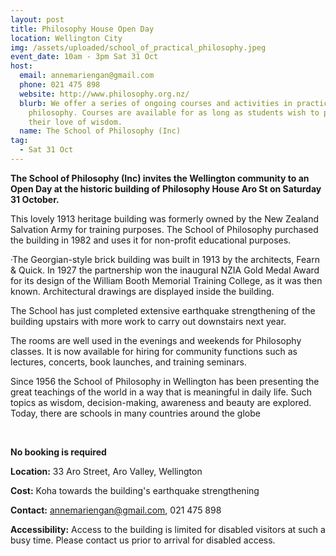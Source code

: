 ```yaml
---
layout: post
title: Philosophy House Open Day
location: Wellington City
img: /assets/uploaded/school_of_practical_philosophy.jpeg
event_date: 10am - 3pm Sat 31 Oct
host:
  email: annemariengan@gmail.com
  phone: 021 475 898
  website: http://www.philosophy.org.nz/
  blurb: We offer a series of ongoing courses and activities in practical
    philosophy. Courses are available for as long as students wish to pursue
    their love of wisdom.
  name: The School of Philosophy (Inc)
tag:
  - Sat 31 Oct
---
```

**The School of Philosophy (Inc) invites the Wellington community to an Open Day at the historic building of Philosophy House Aro St on Saturday 31 October.** 

This lovely 1913 heritage building was formerly owned by the New Zealand Salvation Army for training purposes. The School of Philosophy purchased the building in 1982 and uses it for non-profit educational purposes.

·The Georgian-style brick building was built in 1913 by the architects, Fearn & Quick. In 1927 the partnership won the inaugural NZIA Gold Medal Award for its design of the William Booth Memorial Training College, as it was then known. Architectural drawings are displayed inside the building.

The School has just completed extensive earthquake strengthening of the building upstairs with more work to carry out downstairs next year.  

The rooms are well used in the evenings and weekends for Philosophy classes. It is now available for hiring for community functions such as lectures, concerts, book launches, and training seminars.

Since 1956 the School of Philosophy in Wellington has been presenting the great teachings of the world in a way that is meaningful in daily life. Such topics as wisdom, decision-making, awareness and beauty are explored. Today, there are schools in many countries around the globe

<br>

**No booking is required**

**Location:** 33 Aro Street, Aro Valley, Wellington

**Cost:** Koha towards the building's earthquake strengthening

**Contact:** annemariengan@gmail.com, 021 475 898

**Accessibility:** Access to the building is limited for disabled visitors at such a busy time. Please contact us prior to arrival for disabled access.